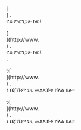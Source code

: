 [<br host>] .<br action>ናይ ምርግጋጽ ኮድ፤<br code>

[<br host>](http://www.<br host>) .<br action>ናይ ምርግጋጽ ኮድ፤<br code>.

ን[<br host>](http://www.<br host>) .<br action>፣ በጃኹም ነዚ መልእኽቲ ሸለል በሉ።

ን[<br host>](http://www.<br host>) .<br action>፣ በጃኹም ነዚ መልእኽቲ ሸለል በሉ።
